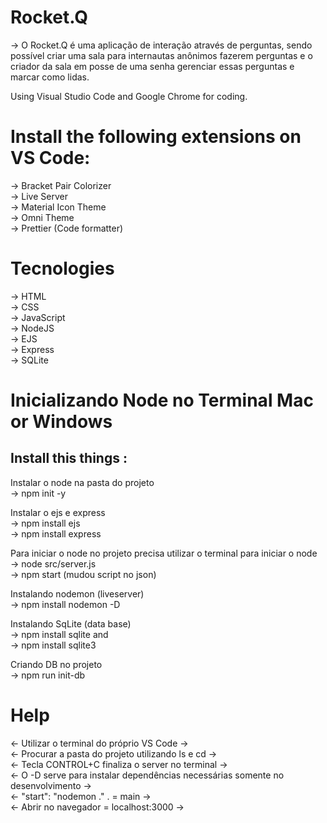 # Rocket.Q

-> O Rocket.Q é uma aplicação de interação através de perguntas, sendo possível criar uma sala para internautas anônimos fazerem perguntas e o criador da sala em posse de uma senha gerenciar essas perguntas e marcar como lidas.

Using Visual Studio Code and Google Chrome for coding.

# Install the following extensions on VS Code:
-> Bracket Pair Colorizer
<br>
-> Live Server
<br>
-> Material Icon Theme
<br>
-> Omni Theme
<br>
-> Prettier (Code formatter)

# Tecnologies
-> HTML
<br> 
-> CSS
<br>
-> JavaScript
<br>
-> NodeJS
<br>
-> EJS
<br>
-> Express
<br>
-> SQLite

# Inicializando Node no Terminal Mac or Windows
## Install this things : 

Instalar o node na pasta do projeto 
<br>
-> npm init -y

Instalar o ejs e express
<br>
-> npm install ejs
<br>
-> npm install express

Para iniciar o node no projeto precisa utilizar o terminal para iniciar o node
<br>
-> node src/server.js 
<br>
-> npm start (mudou script no json)

Instalando nodemon (liveserver)
<br>
-> npm install nodemon -D

Instalando SqLite (data base)
<br>
-> npm install sqlite and
<br>
-> npm install sqlite3

Criando DB no projeto
<br>
-> npm run init-db

# Help
<- Utilizar o terminal do próprio VS Code ->
<br>
<- Procurar a pasta do projeto utilizando ls e cd ->
<br>
<- Tecla CONTROL+C finaliza o server no terminal ->
<br>
<- O -D serve para instalar dependências necessárias somente no desenvolvimento ->
<br>
<- "start": "nodemon ."  . = main ->
<br>
<- Abrir no navegador = localhost:3000 ->
